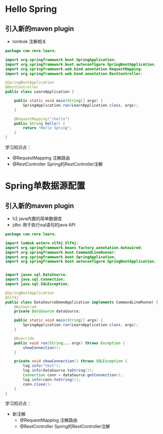 # Hello Spring
## 引入新的maven plugin
- lombok 注解相关
```java
package com.rere.learn;

import org.springframework.boot.SpringApplication;
import org.springframework.boot.autoconfigure.SpringBootApplication;
import org.springframework.web.bind.annotation.RequestMapping;
import org.springframework.web.bind.annotation.RestController;

@SpringBootApplication
@RestController
public class LearnApplication {

    public static void main(String[] args) {
        SpringApplication.run(LearnApplication.class, args);
    }

    @RequestMapping("/hello")
    public String hello() {
        return "Hello Spring";
    }
}
```
学习知识点：
- @RequestMapping 注解路由
- @RestController Spring的RestController注解

# Spring单数据源配置
## 引入新的maven plugin
- h2   java内置的简单数据库
- jdbc 用于执行sql语句的java API
```java
package com.rere.learn;

import lombok.extern.slf4j.Slf4j;
import org.springframework.beans.factory.annotation.Autowired;
import org.springframework.boot.CommandLineRunner;
import org.springframework.boot.SpringApplication;
import org.springframework.boot.autoconfigure.SpringBootApplication;


import javax.sql.DataSource;
import java.sql.Connection;
import java.sql.SQLException;

@SpringBootApplication
@Slf4j
public class DataSourceDemoApplication implements CommandLineRunner {
    @Autowired
    private DataSource dataSource;

    public static void main(String[] args) {
        SpringApplication.run(LearnApplication.class, args);
    }

    @Override
    public void run(String... args) throws Exception {
        showConnection();
    }

    private void showConnection() throws SQLException {
        log.info("test");
        log.info(dataSource.toString());
        Connection conn = dataSource.getConnection();
        log.info(conn.toString());
        conn.close();
    }
}

```
学习知识点：
- 新注解
	- @RequestMapping 注解路由
	- @RestController Spring的RestController注解
